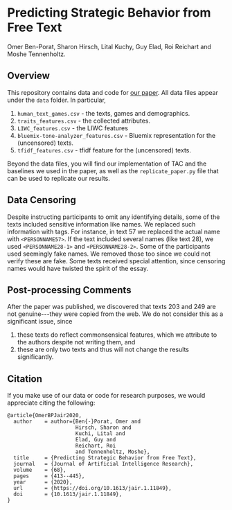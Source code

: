 # Predicting Strategic Behavior from Free Text
Omer Ben-Porat, Sharon Hirsch, Lital Kuchy, Guy Elad, Roi Reichart and Moshe Tennenholtz.

## Overview

This repository contains data and code for [our paper](https://www.jair.org/index.php/jair/article/view/11849). All data files appear under the `data` folder. In particular, 

1. `human_text_games.csv` - the texts, games and demographics.
2. `traits_features.csv` - the collected attributes.
3. `LIWC_features.csv` - the LIWC features
4. `bluemix-tone-analyzer_features.csv` - Bluemix representation for the (uncensored) texts.
5. `tfidf_features.csv`	- tfidf feature for the (uncensored) texts.

Beyond the data files, you will find our implementation of TAC and the baselines we used in the paper, as well as the `replicate_paper.py` file that can be used to replicate our results.

## Data Censoring
Despite instructing participants to omit any identifying details, some of the texts included sensitive information like names. We replaced such information with tags. For instance, in text 57 we replaced the actual name with `<PERSONNAME57>`. If the text included several names (like text 28), we used `<PERSONNAME28-1>` and `<PERSONNAME28-2>`. Some of the participants used seemingly fake names. We removed those too since we could not verify these are fake. Some texts received special attention, since censoring names would have twisted the spirit of the essay.

## Post-processing Comments
After the paper was published, we discovered that texts 203 and 249 are not genuine---they were copied from the web. We do not consider this as a significant issue, since
1. these texts do reflect commonsensical features, which we attribute to the authors despite not writing them, and 
2. these are only two texts and thus will not change the results significantly.

## Citation
If you make use of our data or code for research purposes, we would appreciate citing the following:
```
@article{OmerBPJair2020,
  author    = author={Ben{-}Porat, Omer and 
                      Hirsch, Sharon and 
                      Kuchi, Lital and 
                      Elad, Guy and 
                      Reichart, Roi 
                      and Tennenholtz, Moshe},
  title     = {Predicting Strategic Behavior from Free Text},
  journal   = {Journal of Artificial Intelligence Research},
  volume    = {68},
  pages     = {413--445},
  year      = {2020},
  url       = {https://doi.org/10.1613/jair.1.11849},
  doi       = {10.1613/jair.1.11849},
}
```
